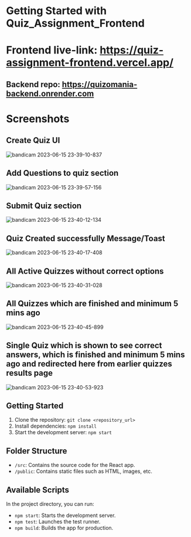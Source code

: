 # Getting Started with Quiz_Assignment_Frontend

# Frontend live-link: https://quiz-assignment-frontend.vercel.app/
## Backend repo: https://quizomania-backend.onrender.com

# Screenshots

## Create Quiz UI
![bandicam 2023-06-15 23-39-10-837](https://github.com/rastogiyash29/Quiz_Assignment_Frontend/assets/105515175/679be662-42a0-4d9e-9468-d165947f347d)

## Add Questions to quiz section
![bandicam 2023-06-15 23-39-57-156](https://github.com/rastogiyash29/Quiz_Assignment_Frontend/assets/105515175/b9f2b818-6e6c-4842-95ae-574833908c2f)

## Submit Quiz section
![bandicam 2023-06-15 23-40-12-134](https://github.com/rastogiyash29/Quiz_Assignment_Frontend/assets/105515175/8e8f56b3-39ee-4001-8b68-178e094857eb)

## Quiz Created successfully Message/Toast
![bandicam 2023-06-15 23-40-17-408](https://github.com/rastogiyash29/Quiz_Assignment_Frontend/assets/105515175/41224fa9-6911-4c4c-8b3b-7bf3601cbc65)

## All Active Quizzes without correct options
![bandicam 2023-06-15 23-40-31-028](https://github.com/rastogiyash29/Quiz_Assignment_Frontend/assets/105515175/a53b7d3b-5217-4466-afed-b41540b233bd)

## All Quizzes which are finished and minimum 5 mins ago
![bandicam 2023-06-15 23-40-45-899](https://github.com/rastogiyash29/Quiz_Assignment_Frontend/assets/105515175/5161dc94-f2a2-4e77-99e9-9c8939bedab2)

## Single Quiz which is shown to see correct answers, which is finished and minimum 5 mins ago and redirected here from earlier quizzes results page
![bandicam 2023-06-15 23-40-53-923](https://github.com/rastogiyash29/Quiz_Assignment_Frontend/assets/105515175/efba8d74-2f4e-496a-b804-2ed9c45d8bac)


## Getting Started

1. Clone the repository: `git clone <repository_url>`
2. Install dependencies: `npm install`
3. Start the development server: `npm start`

## Folder Structure

- `/src`: Contains the source code for the React app.
- `/public`: Contains static files such as HTML, images, etc.

## Available Scripts

In the project directory, you can run:

- `npm start`: Starts the development server.
- `npm test`: Launches the test runner.
- `npm build`: Builds the app for production.
